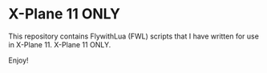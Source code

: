 # X-Plane 11 ONLY

This repository contains FlywithLua (FWL) scripts that I have written for use in X-Plane 11. X-Plane 11 ONLY.

Enjoy!

